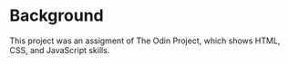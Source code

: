# Background
This project was an assigment of The Odin Project, which shows HTML, CSS, and JavaScript skills.
